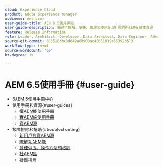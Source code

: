 ```yaml
---
cloud: Experience Cloud
product: adobe experience manager
audience: end-user
user-guide-title: AEM 6.5使用手冊
user-guide-description: 概述了瞭解、安裝、管理和使用6.5所需的所AEM有基本資源
feature: Release Information
role: Leader, Architect, Developer, Data Architect, Data Engineer, Admin, User
source-git-commit: 603518dbe3d842a08900ac40651919c55392b573
workflow-type: tm+mt
source-wordcount: '60'
ht-degree: 1%

---
```



# AEM 6.5使用手冊 {#user-guide}

+ [6AEM.5使用手冊中心](home.md)
+ 使用手冊和資源{#user-guides}
   + [權AEM能使用手冊](capabilities.md)
   + [實AEM施使用手冊](implementation.md)
   + [資AEM源](resources.md)
+ 故障排除和幫助{#troubleshooting}
   + [新用戶的資AEM源](new.md)
   + [瞭解功AEM能](learn.md)
   + [最佳做法、操作方法和培訓](best-practice.md)
   + [社AEM區](community.md)
   + [疑難排解](troubleshooting.md)
